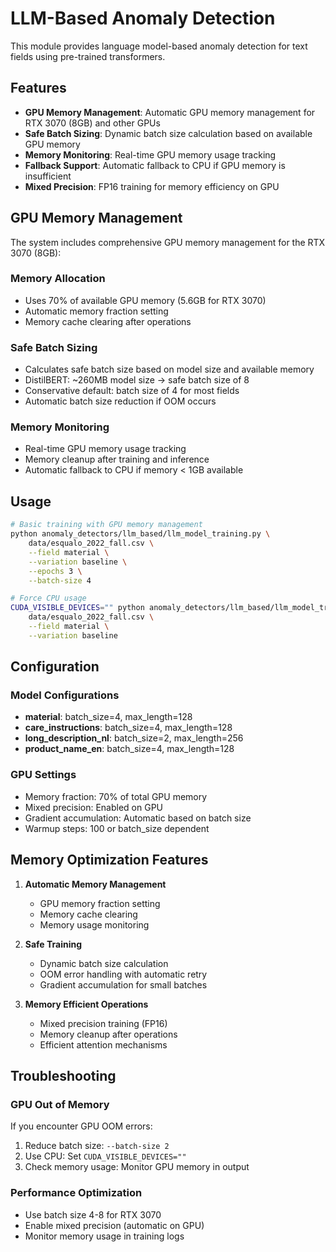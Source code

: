 # LLM-Based Anomaly Detection

This module provides language model-based anomaly detection for text fields using pre-trained transformers.

## Features

- **GPU Memory Management**: Automatic GPU memory management for RTX 3070 (8GB) and other GPUs
- **Safe Batch Sizing**: Dynamic batch size calculation based on available GPU memory
- **Memory Monitoring**: Real-time GPU memory usage tracking
- **Fallback Support**: Automatic fallback to CPU if GPU memory is insufficient
- **Mixed Precision**: FP16 training for memory efficiency on GPU

## GPU Memory Management

The system includes comprehensive GPU memory management for the RTX 3070 (8GB):

### Memory Allocation
- Uses 70% of available GPU memory (5.6GB for RTX 3070)
- Automatic memory fraction setting
- Memory cache clearing after operations

### Safe Batch Sizing
- Calculates safe batch size based on model size and available memory
- DistilBERT: ~260MB model size → safe batch size of 8
- Conservative default: batch size of 4 for most fields
- Automatic batch size reduction if OOM occurs

### Memory Monitoring
- Real-time GPU memory usage tracking
- Memory cleanup after training and inference
- Automatic fallback to CPU if memory < 1GB available

## Usage

```bash
# Basic training with GPU memory management
python anomaly_detectors/llm_based/llm_model_training.py \
    data/esqualo_2022_fall.csv \
    --field material \
    --variation baseline \
    --epochs 3 \
    --batch-size 4

# Force CPU usage
CUDA_VISIBLE_DEVICES="" python anomaly_detectors/llm_based/llm_model_training.py \
    data/esqualo_2022_fall.csv \
    --field material \
    --variation baseline
```

## Configuration

### Model Configurations
- **material**: batch_size=4, max_length=128
- **care_instructions**: batch_size=4, max_length=128  
- **long_description_nl**: batch_size=2, max_length=256
- **product_name_en**: batch_size=4, max_length=128

### GPU Settings
- Memory fraction: 70% of total GPU memory
- Mixed precision: Enabled on GPU
- Gradient accumulation: Automatic based on batch size
- Warmup steps: 100 or batch_size dependent

## Memory Optimization Features

1. **Automatic Memory Management**
   - GPU memory fraction setting
   - Memory cache clearing
   - Memory usage monitoring

2. **Safe Training**
   - Dynamic batch size calculation
   - OOM error handling with automatic retry
   - Gradient accumulation for small batches

3. **Memory Efficient Operations**
   - Mixed precision training (FP16)
   - Memory cleanup after operations
   - Efficient attention mechanisms

## Troubleshooting

### GPU Out of Memory
If you encounter GPU OOM errors:
1. Reduce batch size: `--batch-size 2`
2. Use CPU: Set `CUDA_VISIBLE_DEVICES=""`
3. Check memory usage: Monitor GPU memory in output

### Performance Optimization
- Use batch size 4-8 for RTX 3070
- Enable mixed precision (automatic on GPU)
- Monitor memory usage in training logs